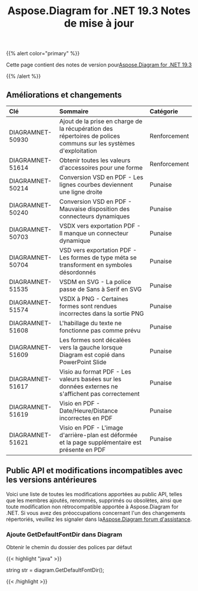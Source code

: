 ﻿---
title: Aspose.Diagram for .NET 19.3 Notes de mise à jour
type: docs
weight: 100
url: /fr/net/aspose-diagram-for-net-19-3-release-notes/
---
{{% alert color="primary" %}} 

Cette page contient des notes de version pour[Aspose.Diagram for .NET 19.3](https://www.nuget.org/packages/Aspose.Diagram/19.3.0)

{{% /alert %}} 
## **Améliorations et changements**

|**Clé**|**Sommaire**|**Catégorie**|
|:- |:- |:- |
|DIAGRAMNET-50930|Ajout de la prise en charge de la récupération des répertoires de polices communs sur les systèmes d'exploitation|Renforcement|
|DIAGRAMNET-51614|Obtenir toutes les valeurs d'accessoires pour une forme|Renforcement|
|DIAGRAMNET-50214|Conversion VSD en PDF - Les lignes courbes deviennent une ligne droite|Punaise|
|DIAGRAMNET-50240|Conversion VSD en PDF - Mauvaise disposition des connecteurs dynamiques|Punaise|
|DIAGRAMNET-50703|VSDX vers exportation PDF - Il manque un connecteur dynamique|Punaise|
|DIAGRAMNET-50704|VSD vers exportation PDF - Les formes de type méta se transforment en symboles désordonnés|Punaise|
|DIAGRAMNET-51535|VSDM en SVG - La police passe de Sans à Serif en SVG|Punaise|
|DIAGRAMNET-51574|VSDX à PNG - Certaines formes sont rendues incorrectes dans la sortie PNG|Punaise|
|DIAGRAMNET-51608|L'habillage du texte ne fonctionne pas comme prévu|Punaise|
|DIAGRAMNET-51609|Les formes sont décalées vers la gauche lorsque Diagram est copié dans PowerPoint Slide|Punaise|
|DIAGRAMNET-51617|Visio au format PDF - Les valeurs basées sur les données externes ne s'affichent pas correctement|Punaise|
|DIAGRAMNET-51619|Visio en PDF - Date/Heure/Distance incorrectes en PDF|Punaise|
|DIAGRAMNET-51621|Visio en PDF - L'image d'arrière-plan est déformée et la page supplémentaire est présente en PDF|Punaise|
## **Public API et modifications incompatibles avec les versions antérieures**
Voici une liste de toutes les modifications apportées au public API, telles que les membres ajoutés, renommés, supprimés ou obsolètes, ainsi que toute modification non rétrocompatible apportée à Aspose.Diagram for .NET. Si vous avez des préoccupations concernant l'un des changements répertoriés, veuillez les signaler dans la[Aspose.Diagram forum d'assistance](https://forum.aspose.com/c/diagram/17).
### **Ajoute GetDefaultFontDir dans Diagram**
Obtenir le chemin du dossier des polices par défaut

{{< highlight "java" >}}

  string str =  diagram.GetDefaultFontDir();

{{< /highlight >}}
